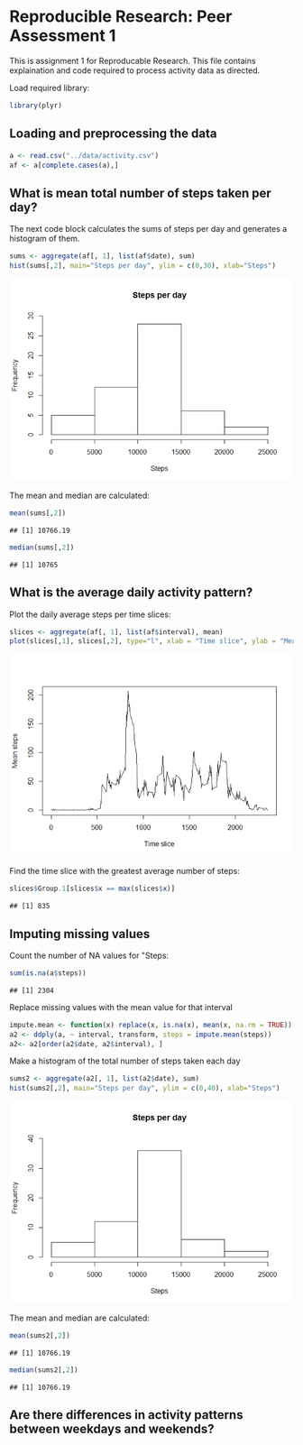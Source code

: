 # Reproducible Research: Peer Assessment 1

This is assignment 1 for Reproducable Research. 
This file contains explaination and code required to process activity data as 
directed. 

Load required library:

```r
library(plyr)
```


## Loading and preprocessing the data


```r
a <- read.csv("../data/activity.csv")
af <- a[complete.cases(a),]
```


## What is mean total number of steps taken per day?

The next code block calculates the sums of steps per day and generates a 
histogram of them. 


```r
sums <- aggregate(af[, 1], list(af$date), sum)
hist(sums[,2], main="Steps per day", ylim = c(0,30), xlab="Steps")
```

![](PA1_files/figure-html/unnamed-chunk-3-1.png) 

The mean and median are calculated: 


```r
mean(sums[,2])
```

```
## [1] 10766.19
```

```r
median(sums[,2])
```

```
## [1] 10765
```


## What is the average daily activity pattern?

Plot the daily average steps per time slices: 

```r
slices <- aggregate(af[, 1], list(af$interval), mean)
plot(slices[,1], slices[,2], type="l", xlab = "Time slice", ylab = "Mean steps")
```

![](PA1_files/figure-html/unnamed-chunk-5-1.png) 

Find the time slice with the greatest average number of steps:


```r
slices$Group.1[slices$x == max(slices$x)]
```

```
## [1] 835
```

## Imputing missing values

Count the number of NA values for "Steps:


```r
sum(is.na(a$steps))
```

```
## [1] 2304
```

Replace missing values with the mean value for that interval


```r
impute.mean <- function(x) replace(x, is.na(x), mean(x, na.rm = TRUE))
a2 <- ddply(a, ~ interval, transform, steps = impute.mean(steps))
a2<- a2[order(a2$date, a2$interval), ] 
```

Make a histogram of the total number of steps taken each day


```r
sums2 <- aggregate(a2[, 1], list(a2$date), sum)
hist(sums2[,2], main="Steps per day", ylim = c(0,40), xlab="Steps")
```

![](PA1_files/figure-html/unnamed-chunk-9-1.png) 

The mean and median are calculated: 


```r
mean(sums2[,2])
```

```
## [1] 10766.19
```

```r
median(sums2[,2])
```

```
## [1] 10766.19
```

## Are there differences in activity patterns between weekdays and weekends?
